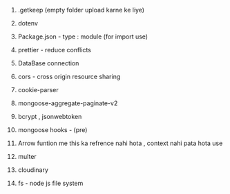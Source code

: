 <!-- ( - [title](link) ) -->

1. .getkeep (empty folder upload karne ke liye)
2. dotenv
3. Package.json - type : module (for  import use)
4. prettier - reduce conflicts

5. DataBase connection

6. cors - cross origin resource sharing
7. cookie-parser

8. mongoose-aggregate-paginate-v2
9. bcrypt , jsonwebtoken

10. mongoose hooks - (pre)
11. Arrow funtion me this ka refrence nahi hota , context nahi pata hota use

12. multer
13. cloudinary

14. fs - node js file system